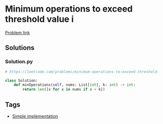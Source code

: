 # Minimum operations to exceed threshold value i

[Problem link](https://leetcode.com/problems/minimum-operations-to-exceed-threshold-value-i/)

## Solutions


### Solution.py
```py
# https://leetcode.com/problems/minimum-operations-to-exceed-threshold-value-i/

class Solution:
    def minOperations(self, nums: List[int], k: int) -> int:
        return len([x for x in nums if x < k])
```
## Tags

* [Simple implementation](/Collections/simple-implementation.md#simple-implementation)
